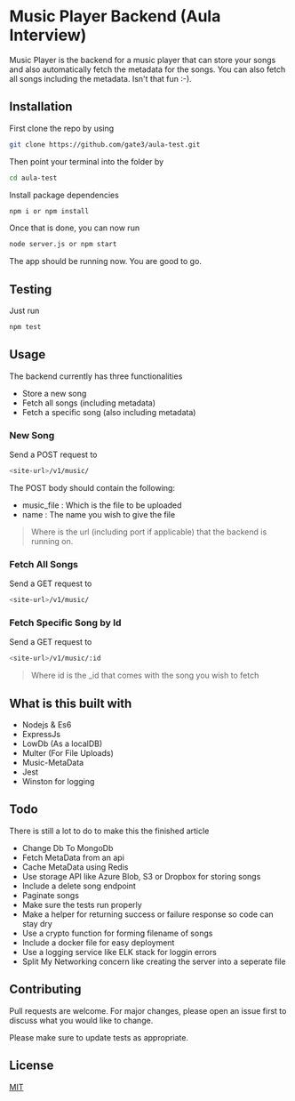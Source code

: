 # Music Player Backend (Aula Interview)

Music Player is the backend for a music player that can store your songs and also automatically fetch the metadata for the songs. You can also fetch all songs including the metadata. Isn't that fun :-).

## Installation

First clone the repo by using

```bash
git clone https://github.com/gate3/aula-test.git
```
Then point your terminal into the folder by 

```bash
cd aula-test
```
Install package dependencies

```bash
npm i or npm install
```
Once that is done, you can now run 

```bash
node server.js or npm start
```
The app should be running now. You are good to go. 

## Testing 

Just run 

```bash
npm test
```

## Usage

The backend currently has three functionalities
- Store a new song
- Fetch all songs (including metadata)
- Fetch a specific song (also including metadata)

### New Song

Send a POST request to 


``` bash
<site-url>/v1/music/
```

The POST body should contain the following:

- music_file : Which is the file to be uploaded 
- name : The name you wish to give the file



> Where <site-url> is the url (including port if applicable) that the backend is running on. 


### Fetch All Songs

Send a GET request to

```bash
<site-url>/v1/music/
```

### Fetch Specific Song by Id

Send a GET request to

```bash
<site-url>/v1/music/:id
```
> Where id is the _id that comes with the song you wish to fetch

## What is this built with

- Nodejs & Es6
- ExpressJs
- LowDb (As a localDB)
- Multer (For File Uploads)
- Music-MetaData
- Jest
- Winston for logging

## Todo
There is still a lot to do to make this the finished article

- Change Db To MongoDb
- Fetch MetaData from an api 
- Cache MetaData using Redis
- Use storage API like Azure Blob, S3 or Dropbox for storing songs
- Include a delete song endpoint
- Paginate songs
- Make sure the tests run properly 
- Make a helper for returning success or failure response so code can stay dry
- Use a crypto function for forming filename of songs
- Include a docker file for easy deployment
- Use a logging service like ELK stack for loggin errors
- Split My Networking concern like creating the server into a seperate file


## Contributing
Pull requests are welcome. For major changes, please open an issue first to discuss what you would like to change.

Please make sure to update tests as appropriate.

## License
[MIT](https://choosealicense.com/licenses/mit/)